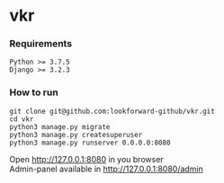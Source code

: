 # vkr

### Requirements
```
Python >= 3.7.5
Django >= 3.2.3
```

### How to run
```
git clone git@github.com:lookforward-github/vkr.git
cd vkr
python3 manage.py migrate
python3 manage.py createsuperuser
python3 manage.py runserver 0.0.0.0:8080
```
Open http://127.0.0.1:8080 in you browser  
Admin-panel available in http://127.0.0.1:8080/admin
